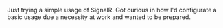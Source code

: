 Just trying a simple usage of SignalR.
Got curious in how I'd configurate a basic usage due a necessity at work and wanted to be prepared.